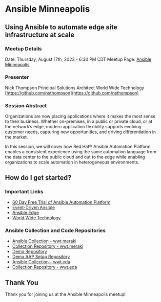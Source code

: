 # Ansible Minneapolis

## Using Ansible to automate edge site infrastructure at scale

### Meetup Details

Date: Thursday, August 17th, 2023 - 6:30 PM CDT
Meetup Page: [Ansible Minneapolis](https://www.meetup.com/ansible-minneapolis/events/294882372/)

### Presenter

Nick Thompson
Principal Solutions Architect
World Wide Technology
[https://github.com/nsthompson](https://github.com/nsthompson)

### Session Abstract

Organizations are now placing applications where it makes the most sense to their business.  Whether on-premises, in a public or private cloud, or at the network’s edge, modern application flexibility supports evolving customer needs, capturing new opportunities, and driving differentiation in the market.

In this session, we will cover how Red Hat® Ansible Automation Platform enables a consistent experience using the same automation language from the data center to the public cloud and out to the edge while enabling organizations to scale automation in heterogeneous environments.

## How do I get started?

### Important Links

* [60 Day Free Trial of Ansible Automation Platform](https://www.redhat.com/en/technologies/management/ansible/trial)
* [Event-Driven Ansible](https://ansible.com/event-driven)
* [Ansible Edge](https://www.redhat.com/en/technologies/management/ansible/edge)
* [World Wide Technology](https://www.wwt.com/)

### Ansible Collection and Code Repositories

* [Ansible Collection - wwt.meraki](https://galaxy.ansible.com/wwt/meraki)
* [Collection Repository - wwt.meraki](https://github.com/wwt/meraki_collection)
* [Demo Repository](https://github.com/wwt/ansible-meraki-demo)
* [Demo AAP Setup Repository](https://github.com/nsthompson/aap-meraki-demo-setup)
* [Ansible Collection - wwt.eda](https://galaxy.ansible.com/wwt/eda)
* [Collection Repository - wwt.eda](https://github.com/wwt/eda_collection)

## Thank You

Thank you for joining us at the Ansible Minneapolis meetup!
